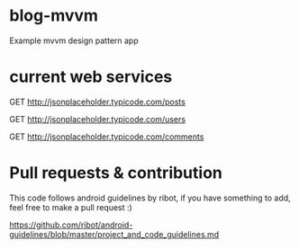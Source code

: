 # blog-mvvm
Example mvvm design pattern app

# current web services

GET http://jsonplaceholder.typicode.com/posts

GET http://jsonplaceholder.typicode.com/users

GET http://jsonplaceholder.typicode.com/comments

# Pull requests & contribution

This code follows android guidelines by ribot, if you have something to add, feel free to make a pull request :)

https://github.com/ribot/android-guidelines/blob/master/project_and_code_guidelines.md
